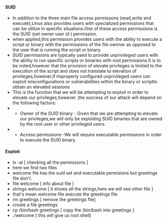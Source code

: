 #### SUID 
- In addition to the three main file access permissons (read,write and execute),Linux also provides users with specialized permissions that can be utilize in specific situations.One of these access permissions is the SUID (set owner user id ) permission.
- when applied,this permission provides users with the ability to execute a script or binary with the permissions of the file ownner as opposed to the user that is running the script or binary.
- SUID permissions are typically used to provide unprivileged users with the ability to run specific scripts or binaries with root permissions.It is to be noted,however that the provision of elevate privileges is limited to the execution of the script and does not translate to elevation of privileges,however,if improperly configured unprivileged users can exploit misconfigurations or vulnerabilities within the binary or scriptto obtain an elevated sessions
- This is the function that we will be attempting to exploit in order to elevate our privileges,however ,the success of our attack will depend on the following factors:
- + Owner of the SUID binary - Given that we are attempting to elevate our privileges,we will only be exploiting SUID binaries that are owned by the root user or other privileged users.
- + Access permissions -We will require executable permissions in order to execute the SUID binary.

#### Exploit
- ls -al [ checking all the permissions ]
- here we find two files
- welcome file has the suid set and executable permisions but greetings file don't.
- file welcome [ info about file ]
- strings welcome [ it shows all the strings,here we will see other file ]
- that's mean welcome file execute the greetings file
- rm greetings [ remove the greetings file]
- create a file greetings
- cp /bin/bash greetings [ copy the /bin/bash into greetings ]
- ./welcome [ this will give us root shell]
